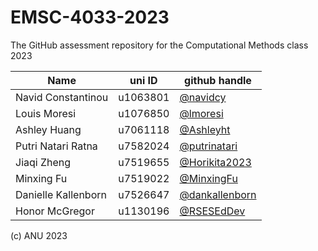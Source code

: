 # EMSC-4033-2023
The GitHub assessment repository for the Computational Methods class 2023


| Name  | uni ID | github handle |
| ------------- | ------------- | ------------- |
| Navid Constantinou | u1063801  | [@navidcy](https://github.com/navidcy) |
| Louis Moresi | u1076850 | [@lmoresi](https://github.com/lmoresi) |
| Ashley Huang | u7061118 | [@Ashleyht](https://github.com/Ashleyht) |
| Putri Natari Ratna | u7582024 | [@putrinatari](https://github.com/putrinatari) |
| Jiaqi Zheng | u7519655 | [@Horikita2023](https://github.com/Horikita2023) |
| Minxing Fu | u7519022 | [@MinxingFu](https://github.com/MinxingFu) |
| Danielle Kallenborn| u7526647 | [@dankallenborn](https://github.com/dankallenborn) |
| Honor McGregor | u1130196| [@RSESEdDev](https://github.com/RSESEdDev) |

(c) ANU 2023
